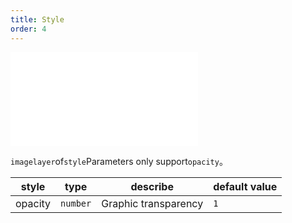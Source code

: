 ```yaml
---
title: Style
order: 4
---
```


<embed src="@/docs/common/style.md"></embed>

`imagelayer`of`style`Parameters only support`opacity`。

| style   | type     | describe             | default value |
| ------- | -------- | -------------------- | ------------- |
| opacity | `number` | Graphic transparency | `1`           |
